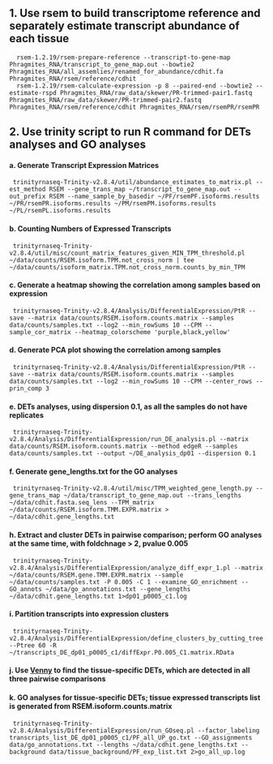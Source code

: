 ## 1. Use rsem to build transcriptome reference and separately estimate transcript abundance of each tissue

      rsem-1.2.19/rsem-prepare-reference --transcript-to-gene-map Phragmites_RNA/transcript_to_gene_map.out --bowtie2 Phragmites_RNA/all_assemlies/renamed_for_abundance/cdhit.fa Phragmites_RNA/rsem/reference/cdhit
      rsem-1.2.19/rsem-calculate-expression -p 8 --paired-end --bowtie2 --estimate-rspd Phragmites_RNA/raw_data/skewer/PR-trimmed-pair1.fastq Phragmites_RNA/raw_data/skewer/PR-trimmed-pair2.fastq Phragmites_RNA/rsem/reference/cdhit Phragmites_RNA/rsem/rsemPR/rsemPR
	   
## 2. Use trinity script to run R command for DETs analyses and GO analyses

#### a. Generate Transcript Expression Matrices

     trinityrnaseq-Trinity-v2.8.4/util/abundance_estimates_to_matrix.pl --est_method RSEM --gene_trans_map ~/transcript_to_gene_map.out --out_prefix RSEM --name_sample_by_basedir ~/PF/rsemPF.isoforms.results ~/PR/rsemPR.isoforms.results ~/PM/rsemPM.isoforms.results ~/PL/rsemPL.isoforms.results

#### b. Counting Numbers of Expressed Transcripts

     trinityrnaseq-Trinity-v2.8.4/util/misc/count_matrix_features_given_MIN_TPM_threshold.pl ~/data/counts/RSEM.isoform.TPM.not_cross_norm | tee ~/data/counts/isoform_matrix.TPM.not_cross_norm.counts_by_min_TPM

#### c. Generate a heatmap showing the correlation among samples based on expression

     trinityrnaseq-Trinity-v2.8.4/Analysis/DifferentialExpression/PtR --save --matrix data/counts/RSEM.isoform.counts.matrix --samples data/counts/samples.txt --log2 --min_rowSums 10 --CPM --sample_cor_matrix --heatmap_colorscheme 'purple,black,yellow' 

#### d. Generate PCA plot showing the correlation among samples

     trinityrnaseq-Trinity-v2.8.4/Analysis/DifferentialExpression/PtR --save --matrix data/counts/RSEM.isoform.counts.matrix --samples data/counts/samples.txt --log2 --min_rowSums 10 --CPM --center_rows --prin_comp 3

#### e. DETs analyses, using dispersion 0.1, as all the samples do not have replicates

     trinityrnaseq-Trinity-v2.8.4/Analysis/DifferentialExpression/run_DE_analysis.pl --matrix data/counts/RSEM.isoform.counts.matrix --method edgeR --samples data/counts/samples.txt --output ~/DE_analysis_dp01 --dispersion 0.1		   

#### f. Generate gene_lengths.txt for the GO analyses

     trinityrnaseq-Trinity-v2.8.4/util/misc/TPM_weighted_gene_length.py --gene_trans_map ~/data/transcript_to_gene_map.out --trans_lengths ~/data/cdhit.fasta.seq_lens --TPM_matrix ~/data/counts/RSEM.isoform.TMM.EXPR.matrix > ~/data/cdhit.gene_lengths.txt
		
#### h. Extract and cluster DETs in pairwise comparison; perform GO analyses at the same time, with foldchnage > 2, pvalue 0.005

     trinityrnaseq-Trinity-v2.8.4/Analysis/DifferentialExpression/analyze_diff_expr_1.pl --matrix ~/data/counts/RSEM.gene.TMM.EXPR.matrix --sample ~/data/counts/samples.txt -P 0.005 -C 1 --examine_GO_enrichment --GO_annots ~/data/go_annotations.txt --gene_lengths ~/data/cdhit.gene_lengths.txt 1>dp01_p0005_c1.log

#### i. Partition transcripts into expression clusters

     trinityrnaseq-Trinity-v2.8.4/Analysis/DifferentialExpression/define_clusters_by_cutting_tree.pl --Ptree 60 -R ~/transcripts_DE_dp01_p0005_c1/diffExpr.P0.005_C1.matrix.RData

#### j. Use [Venny](https://bioinfogp.cnb.csic.es/tools/venny/) to find the tissue-specific DETs, which are detected in all three pairwise comparisons
     
#### k. GO analyses for tissue-specific DETs; tissue expressed transcripts list is generated from RSEM.isoform.counts.matrix

     trinityrnaseq-Trinity-v2.8.4/Analysis/DifferentialExpression/run_GOseq.pl --factor_labeling transcripts_list_DE_dp01_p0005_c1/PF_all_UP_go.txt --GO_assignments data/go_annotations.txt --lengths ~/data/cdhit.gene_lengths.txt --background data/tissue_background/PF_exp_list.txt 2>go_all_up.log 
